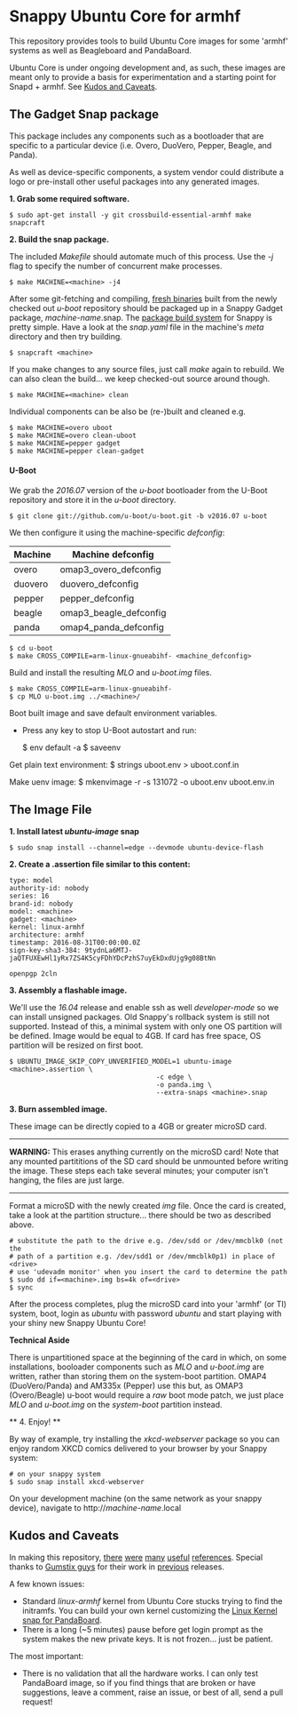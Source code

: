 Snappy Ubuntu Core for armhf
============================
This repository provides tools to build Ubuntu Core images for some 'armhf'
systems as well as Beagleboard and PandaBoard.

Ubuntu Core is under ongoing development and, as such, these images are meant
only to provide a basis for experimentation and a starting point for Snapd +
armhf. See [Kudos and Caveats](#kudos-and-caveats).

The Gadget Snap package
-------------------
This package includes any components such as a bootloader that are specific to
a particular device (i.e. Overo, DuoVero, Pepper, Beagle, and Panda).

As well as device-specific components, a system vendor could distribute a logo
or pre-install other useful packages into any generated images.

<!---
As these Gadget snaps are  available through the Snappy App Store, you can skip
this step and go to directly to [below](#assemble-your-image).
-->

**1. Grab some required software.**

    $ sudo apt-get install -y git crossbuild-essential-armhf make snapcraft

**2. Build the snap package.**

The included *Makefile* should automate much of this process.  Use the *-j* flag
to specify the number of concurrent make processes.

    $ make MACHINE=<machine> -j4

After some git-fetching and compiling, [fresh binaries](#u-boot) built from
the newly checked out *u-boot* repository should be packaged up in a Snappy
Gadget package, *machine-name*.snap. The [package build system][1] for Snappy
is pretty simple. Have a look at the *snap.yaml* file in the machine's *meta*
directory and then try building.

    $ snapcraft <machine>

If you make changes to any source files, just call *make* again to rebuild. We
can also clean the build... we keep checked-out source around though.

    $ make MACHINE=<machine> clean

Individual components can be also be (re-)built and cleaned e.g.

    $ make MACHINE=overo uboot
    $ make MACHINE=overo clean-uboot
    $ make MACHINE=pepper gadget
    $ make MACHINE=pepper clean-gadget

[1]: https://developer.ubuntu.com/en/snappy/build-apps/

#### U-Boot
We grab the *2016.07* version of the *u-boot* bootloader from the U-Boot
repository and store it in the *u-boot* directory.

    $ git clone git://github.com/u-boot/u-boot.git -b v2016.07 u-boot

We then configure it using the machine-specific *defconfig*:

Machine  | Machine defconfig
---------|-------------------
overo    | omap3_overo_defconfig
duovero  | duovero_defconfig
pepper   | pepper_defconfig
beagle   | omap3_beagle_defconfig
panda    | omap4_panda_defconfig

    $ cd u-boot
    $ make CROSS_COMPILE=arm-linux-gnueabihf- <machine_defconfig>

Build and install the resulting *MLO* and *u-boot.img* files.

    $ make CROSS_COMPILE=arm-linux-gnueabihf-
    $ cp MLO u-boot.img ../<machine>/

Boot built image and save default environment variables.

* Press any key to stop U-Boot autostart and run:


    $ env default -a
    $ saveenv

Get plain text environment:
	$ strings uboot.env > uboot.conf.in

Make uenv image:
	$ mkenvimage -r -s 131072 -o uboot.env uboot.env.in


The Image File
--------------
**1. Install latest *ubuntu-image* snap**

    $ sudo snap install --channel=edge --devmode ubuntu-device-flash

**2. Create a <machine>.assertion file similar to this content:**

    type: model
    authority-id: nobody
    series: 16 
    brand-id: nobody
    model: <machine>
    gadget: <machine>
    kernel: linux-armhf
    architecture: armhf
    timestamp: 2016-08-31T00:00:00.0Z
    sign-key-sha3-384: 9tydnLa6MTJ-jaQTFUXEwHl1yRx7ZS4K5cyFDhYDcPzhS7uyEkDxdUjg9g08BtNn

    openpgp 2cln

**3. Assembly a flashable image.**

We'll use the *16.04* release and enable ssh as well *developer-mode* so we
can install unsigned packages. Old Snappy's rollback system is still not
supported. Instead of this, a minimal system with only one OS partition will be
defined. Image would be equal to 4GB. If card has free space, OS partition will
be resized on first boot.


	$ UBUNTU_IMAGE_SKIP_COPY_UNVERIFIED_MODEL=1 ubuntu-image <machine>.assertion \
										 -c edge \
										 -o panda.img \
										 --extra-snaps <machine>.snap

<!---

------------------------------------------------------------------------------
**Note:**

As these Gadget snaps are available through the Snappy App Store, just
replace *machine-name*.snap with *machine-name* in the *--gadget* argument
above and the Gadget snap will be automatically fetched from the store.

------------------------------------------------------------------------------
-->

**3. Burn assembled image.**

These image can be directly copied to a 4GB or greater microSD card.

------------------------------------------------------------------------------
**WARNING:**
This erases anything currently on the microSD card!  Note that any mounted
partititions of the SD card should be unmounted before writing the image. These
steps each take several minutes; your computer isn't hanging, the files are
just large.

------------------------------------------------------------------------------

Format a microSD with the newly created *img* file.  Once the card is created,
take a look at the partition structure... there should be two as described above.

    # substitute the path to the drive e.g. /dev/sdd or /dev/mmcblk0 (not the
    # path of a partition e.g. /dev/sdd1 or /dev/mmcblk0p1) in place of <drive>
    # use 'udevadm monitor' when you insert the card to determine the path
    $ sudo dd if=<machine>.img bs=4k of=<drive>
    $ sync

After the process completes, plug the microSD card into your 'armhf' (or TI)
system, boot, login as *ubuntu* with password *ubuntu* and start playing with
your shiny new Snappy Ubuntu Core!

**Technical Aside**

There is unpartitioned space at the beginning of the card in which, on some
installations, booloader components such as *MLO* and *u-boot.img* are written,
rather than storing them on the system-boot partition.  OMAP4 (DuoVero/Panda)
and AM335x (Pepper) use this but, as OMAP3 (Overo/Beagle) u-boot would require
a *raw* boot mode patch, we just place *MLO* and *u-boot.img* on the
*system-boot* partition instead.

** 4. Enjoy! **

By way of example, try installing the *xkcd-webserver* package so you can
enjoy random XKCD comics delivered to your browser by your Snappy system:

    # on your snappy system
    $ sudo snap install xkcd-webserver

On your development machine (on the same network as your snappy device),
navigate to http://*machine-name*.local


Kudos and Caveats
-----------------
In making this repository, [there][3] [were][4] [many][5] [useful][6]
[references][7]. Special thanks to [Gumstix guys][8] for their work in [previous][9]
releases.

A few known issues:

 * Standard *linux-armhf* kernel from Ubuntu Core stucks trying to find the
   initramfs. You can build your own kernel customizing the
   [Linux Kernel snap for PandaBoard][10].
 * There is a long (~5 minutes) pause before get login prompt as the system
   makes the new private keys. It is not frozen... just be patient.

The most important:

 * There is no validation that all the hardware works. I can only test
   PandaBoard image, so if you find things that are broken or have suggestions,
   leave a comment, raise an issue, or best of all, send a pull request!

[3]: https://lists.snapcraft.io/archives/devices/2016-September/000005.html
[4]: https://developer.ubuntu.com/en/snappy/guides/porting/
[5]: https://wiki.ubuntu.com/SecurityTeam/PublicationNotes#Ubuntu_Core
[6]: https://lists.ubuntu.com/archives/snappy-devel/2016-January/001400.html
[7]: https://lists.ubuntu.com/mailman/listinfo/snapcraft
[8]: https://www.gumstix.com/about-us/
[9]: https://github.com/gumstix/snappy
[10]: https://github.com/ehbello/linux-panda-snap
